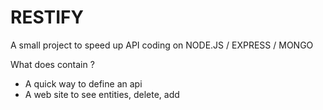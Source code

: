 RESTIFY
=======

A small project to speed up API coding on NODE.JS / EXPRESS / MONGO

What does contain ? 
- A quick way to define an api 
- A web site to see entities, delete, add
